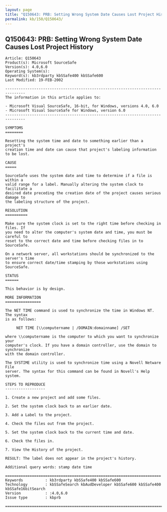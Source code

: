 ```yaml
---
layout: page
title: "Q150643: PRB: Setting Wrong System Date Causes Lost Project History"
permalink: kb/150/Q150643/
---
```


## Q150643: PRB: Setting Wrong System Date Causes Lost Project History

	Article: Q150643
	Product(s): Microsoft SourceSafe
	Version(s): 4.0,6.0
	Operating System(s): 
	Keyword(s): kb3rdparty kbSSafe400 kbSSafe600
	Last Modified: 19-FEB-2002
	
	-------------------------------------------------------------------------------
	The information in this article applies to:
	
	- Microsoft Visual SourceSafe, 16-bit, for Windows, versions 4.0, 6.0 
	- Microsoft Visual SourceSafe for Windows, version 6.0 
	-------------------------------------------------------------------------------
	
	SYMPTOMS
	========
	
	Resetting the system time and date to something earlier than a project's
	creation time and date can cause that project's labeling information to be lost.
	
	CAUSE
	=====
	
	SourceSafe uses the system date and time to determine if a file is within a
	valid range for a label. Manually altering the system clock to facilitate a
	desired date preceding the creation date of the project causes serious damage to
	the labeling structure of the project.
	
	RESOLUTION
	==========
	
	Make sure the system clock is set to the right time before checking in files. If
	you need to alter the computer's system date and time, you must be careful to
	reset to the correct date and time before checking files in to SourceSafe.
	
	On a network server, all workstations should be synchronized to the server's time
	to ensure correct date/time stamping by those workstations using SourceSafe.
	
	STATUS
	======
	
	This behavior is by design.
	
	MORE INFORMATION
	================
	
	The NET TIME command is used to synchronize the time in Windows NT. The syntax
	is as follows:
	
	     NET TIME [\\computername | /DOMAIN:domainname] /SET
	
	where \\computername is the computer to which you want to synchronize your
	computer's clock. If you have a domain controller, use the domain to synchronize
	with the domain controller.
	
	The SYSTIME utility is used to synchronize time using a Novell Netware File
	server. The syntax for this command can be found in Novell's Help system.
	
	STEPS TO REPRODUCE
	------------------
	
	1. Create a new project and add some files.
	
	2. Set the system clock back to an earlier date.
	
	3. Add a Label to the project.
	
	4. Check the files out from the project.
	
	5. Set the system clock back to the current time and date.
	
	6. Check the files in.
	
	7. View the History of the project.
	
	RESULT: The label does not appear in the project's history.
	
	Additional query words: stamp date time
	
	======================================================================
	Keywords          : kb3rdparty kbSSafe400 kbSSafe600 
	Technology        : kbSSafeSearch kbAudDeveloper kbSSafe600 kbSSafe400 kbSSafe16bitSearch
	Version           : :4.0,6.0
	Issue type        : kbprb
	
	=============================================================================
	
